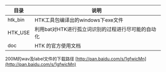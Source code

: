 目录 | 说明
--- | ---
htk_bin | HTK工具包编译出的windows下exe文件 
HTK_USE | 利用bat对HTK进行孤立词识别的过程进行尽可能的自动化
doc | HTK 的官方使用文档

200M的wav及label文件的下载路径 [http://pan.baidu.com/s/1gfwicMn](http://pan.baidu.com/s/1gfwicMn)